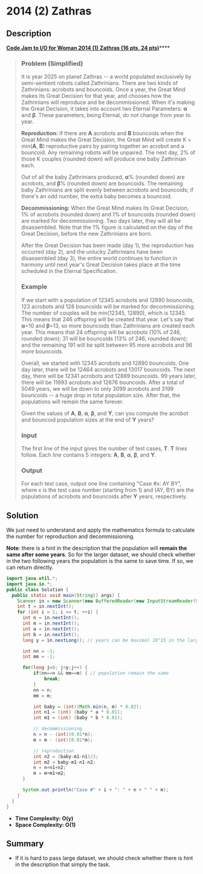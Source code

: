 # 2014 \(2\) Zathras

## Description 

[**Code Jam to I/O for Woman 2014 \(1\) Zathras \(16 pts, 24 pts\)**](https://codingcompetitions.withgoogle.com/codejamio/round/0000000000050ed0/0000000000050ed1)\*\*\*\*

> ### Problem \(Simplified\)
>
> It is year 2025 on planet Zathras -- a world populated exclusively by semi-sentient robots called Zathrinians. There are two kinds of Zathrinians: acrobots and bouncoids. Once a year, the Great Mind makes its Great Decision for that year, and chooses how the Zathrinians will reproduce and be decommissioned. When it's making the Great Decision, it takes into account two Eternal Parameters: **α** and **β**. These parameters, being Eternal, do not change from year to year.
>
> **Reproduction:** If there are **A** acrobots and **B** bouncoids when the Great Mind makes the Great Decision, the Great Mind will create K = min\(**A**, **B**\) reproductive pairs by pairing together an acrobot and a bouncoid. Any remaining robots will be unpaired. The next day, 2% of those K couples \(rounded down\) will produce one baby Zathrinian each.
>
> Out of all the baby Zathrinians produced, **α**% \(rounded down\) are acrobots, and **β**% \(rounded down\) are bouncoids. The remaining baby Zathrinians are split evenly between acrobots and bouncoids; if there's an odd number, the extra baby becomes a bouncoid.
>
> **Decommissioning:** When the Great Mind makes its Great Decision, 1% of acrobots \(rounded down\) and 1% of bouncoids \(rounded down\) are marked for decommissioning. Two days later, they will all be disassembled. Note that the 1% figure is calculated on the day of the Great Decision, before the new Zathrinians are born.
>
> After the Great Decision has been made \(day 1\), the reproduction has occurred \(day 2\), and the unlucky Zathrinians have been disassembled \(day 3\), the entire world continues to function in harmony until next year's Great Decision takes place at the time scheduled in the Eternal Specification.
>
> ### Example
>
> If we start with a population of 12345 acrobots and 12890 bouncoids, 123 acrobots and 128 bouncoids will be marked for decommissioning. The number of couples will be min\(12345, 12890\), which is 12345. This means that 246 offspring will be created that year. Let's say that **α**=10 and **β**=13, so more bouncoids than Zathrinians are created each year. This means that 24 offspring will be acrobots \(10% of 246, rounded down\); 31 will be bouncoids \(13% of 246, rounded down\); and the remaining 191 will be split between 95 more acrobots and 96 more bouncoids.
>
> Overall, we started with 12345 acrobots and 12890 bouncoids. One day later, there will be 12464 acrobots and 13017 bouncoids. The next day, there will be 12341 acrobots and 12889 bouncoids. 99 years later, there will be 11993 acrobots and 12676 bouncoids. After a total of 5049 years, we will be down to only 3099 acrobots and 3199 bouncoids -- a huge drop in total population size. After that, the populations will remain the same forever.
>
> Given the values of **A**, **B**, **α**, **β**, and **Y**, can you compute the acrobot and bouncoid population sizes at the end of **Y** years?
>
> ### Input
>
> The first line of the input gives the number of test cases, **T**. **T** lines follow. Each line contains 5 integers: **A**, **B**, **α**, **β**, and **Y**.
>
> ### Output
>
> For each test case, output one line containing "Case \#x: AY BY", where x is the test case number \(starting from 1\) and \(AY, BY\) are the populations of acrobots and bouncoids after **Y** years, respectively.

## Solution 

We just need to understand and apply the mathematics formula to calculate the number for reproduction and decommissioning.

**Note**: there is a hint in the description that the population will **remain the same after some years**. So for the larger dataset, we should check whether in the two following years the population is the same to save time. If so, we can return directly.

```java
import java.util.*;
import java.io.*;
public class Solution {
  public static void main(String[] args) {
    Scanner in = new Scanner(new BufferedReader(new InputStreamReader(System.in)));
    int t = in.nextInt(); 
    for (int i = 1; i <= t; ++i) {
      int n = in.nextInt();
      int m = in.nextInt();   
      int a = in.nextInt();
      int b = in.nextInt();
      long y = in.nextLong(); // years can be maximal 10^15 in the large dataset

      int nn = -1;
      int mm = -1;

      for(long j=0; j<y;j++) {
          if(nn==n && mm==m) { // population remain the same
              break;
          }
          nn = n;
          mm = m;

          int baby = (int)(Math.min(n, m) * 0.02);
          int n1 = (int) (baby * a * 0.01);
          int m1 = (int) (baby * b * 0.01);

          // decommissioning
          n = n - (int)(0.01*n);
          m = m - (int)(0.01*m);

          // reproduction 
          int n2 = (baby-m1-n1)/2;
          int m2 = baby-m1-n1-n2;
          n = n+n1+n2;
          m = m+m1+m2;          
      }

      System.out.println("Case #" + i + ": " + n + " " + m);
    }
  }
}
```

* **Time Complexity: O\(y\)**
* **Space Complexity: O\(1\)**

## Summary

* If it is hard to pass large dataset, we should check whether there is hint in the description that simply the task.

